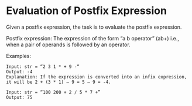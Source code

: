 # Evaluation of Postfix Expression

Given a postfix expression, the task is to evaluate the postfix expression.

Postfix expression: The expression of the form “a b operator” (ab+) i.e., when a pair of operands is followed by an operator.

Examples:
```
Input: str = “2 3 1 * + 9 -“
Output: -4
Explanation: If the expression is converted into an infix expression, it will be 2 + (3 * 1) – 9 = 5 – 9 = -4.
```
```
Input: str = “100 200 + 2 / 5 * 7 +”
Output: 75
```